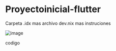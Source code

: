 # Proyectoinicial-flutter
Carpeta .idx mas archivo dev.nix mas instruciones


![image](https://github.com/user-attachments/assets/7544ba7c-c08c-4a26-a87f-012643294f60)

codigo
